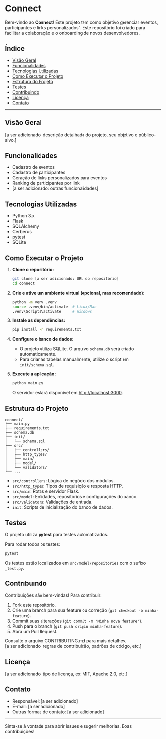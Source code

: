 # Connect

Bem-vindo ao **Connect**! Este projeto tem como objetivo gerenciar eventos, participantes e links personalizados". Este repositório foi criado para facilitar a colaboração e o onboarding de novos desenvolvedores.

## Índice

- [Visão Geral](#visão-geral)
- [Funcionalidades](#funcionalidades)
- [Tecnologias Utilizadas](#tecnologias-utilizadas)
- [Como Executar o Projeto](#como-executar-o-projeto)
- [Estrutura do Projeto](#estrutura-do-projeto)
- [Testes](#testes)
- [Contribuindo](#contribuindo)
- [Licença](#licença)
- [Contato](#contato)

---

## Visão Geral

[a ser adicionado: descrição detalhada do projeto, seu objetivo e público-alvo.]

## Funcionalidades

- Cadastro de eventos
- Cadastro de participantes
- Geração de links personalizados para eventos
- Ranking de participantes por link
- [a ser adicionado: outras funcionalidades]

## Tecnologias Utilizadas

- Python 3.x
- Flask
- SQLAlchemy
- Cerberus
- pytest
- SQLite

## Como Executar o Projeto

1. **Clone o repositório:**
   ```sh
   git clone [a ser adicionado: URL do repositório]
   cd connect
   ```

2. **Crie e ative um ambiente virtual (opcional, mas recomendado):**
   ```sh
   python -m venv .venv
   source .venv/bin/activate  # Linux/Mac
   .venv\Scripts\activate     # Windows
   ```

3. **Instale as dependências:**
   ```sh
   pip install -r requirements.txt
   ```

4. **Configure o banco de dados:**
   - O projeto utiliza SQLite. O arquivo `schema.db` será criado automaticamente.
   - Para criar as tabelas manualmente, utilize o script em `init/schema.sql`.

5. **Execute a aplicação:**
   ```sh
   python main.py
   ```
   O servidor estará disponível em [http://localhost:3000](http://localhost:3000).

## Estrutura do Projeto

```
connect/
├── main.py
├── requirements.txt
├── schema.db
├── init/
│   └── schema.sql
├── src/
│   ├── controllers/
│   ├── http_types/
│   ├── main/
│   ├── model/
│   └── validators/
└── ...
```

- `src/controllers`: Lógica de negócio dos módulos.
- `src/http_types`: Tipos de requisição e resposta HTTP.
- `src/main`: Rotas e servidor Flask.
- `src/model`: Entidades, repositórios e configurações do banco.
- `src/validators`: Validações de entrada.
- `init`: Scripts de inicialização do banco de dados.

## Testes

O projeto utiliza **pytest** para testes automatizados.

Para rodar todos os testes:

```sh
pytest
```

Os testes estão localizados em `src/model/repositories` com o sufixo `_test.py`.

## Contribuindo

Contribuições são bem-vindas! Para contribuir:

1. Fork este repositório.
2. Crie uma branch para sua feature ou correção (`git checkout -b minha-feature`).
3. Commit suas alterações (`git commit -m 'Minha nova feature'`).
4. Push para o branch (`git push origin minha-feature`).
5. Abra um Pull Request.

Consulte o arquivo CONTRIBUTING.md para mais detalhes.  
[a ser adicionado: regras de contribuição, padrões de código, etc.]

## Licença

[a ser adicionado: tipo de licença, ex: MIT, Apache 2.0, etc.]

## Contato

- Responsável: [a ser adicionado]
- E-mail: [a ser adicionado]
- Outras formas de contato: [a ser adicionado]

---

Sinta-se à vontade para abrir issues e sugerir melhorias. Boas contribuições!
